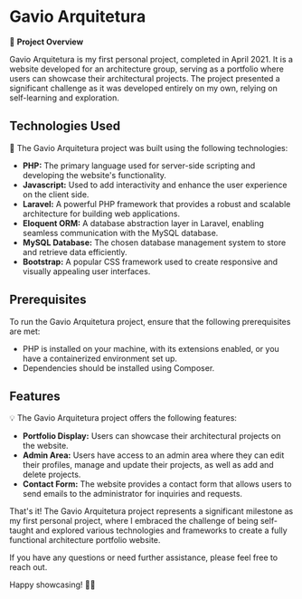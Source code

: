 # Gavio Arquitetura

🏢 **Project Overview**

Gavio Arquitetura is my first personal project, completed in April 2021. It is a website developed for an architecture group, serving as a portfolio where users can showcase their architectural projects. The project presented a significant challenge as it was developed entirely on my own, relying on self-learning and exploration.

## Technologies Used

🚀 The Gavio Arquitetura project was built using the following technologies:

- **PHP:** The primary language used for server-side scripting and developing the website's functionality.
- **Javascript:** Used to add interactivity and enhance the user experience on the client side.
- **Laravel:** A powerful PHP framework that provides a robust and scalable architecture for building web applications.
- **Eloquent ORM:** A database abstraction layer in Laravel, enabling seamless communication with the MySQL database.
- **MySQL Database:** The chosen database management system to store and retrieve data efficiently.
- **Bootstrap:** A popular CSS framework used to create responsive and visually appealing user interfaces.

## Prerequisites

To run the Gavio Arquitetura project, ensure that the following prerequisites are met:

- PHP is installed on your machine, with its extensions enabled, or you have a containerized environment set up.
- Dependencies should be installed using Composer.

## Features

💡 The Gavio Arquitetura project offers the following features:

- **Portfolio Display:** Users can showcase their architectural projects on the website.
- **Admin Area:** Users have access to an admin area where they can edit their profiles, manage and update their projects, as well as add and delete projects.
- **Contact Form:** The website provides a contact form that allows users to send emails to the administrator for inquiries and requests.

That's it! The Gavio Arquitetura project represents a significant milestone as my first personal project, where I embraced the challenge of being self-taught and explored various technologies and frameworks to create a fully functional architecture portfolio website.

If you have any questions or need further assistance, please feel free to reach out.

Happy showcasing! 🏢✨
